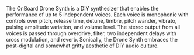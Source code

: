 The OnBoard Drone Synth is a DIY synthesizer that enables the performance of up to 5 independent voices. Each voice is monophonic with controls over pitch, release time, detune, timbre, pitch wander, vibrato, pulsing amplitude variation, and volume level. The stereo output from all voices is passed through overdrive, filter, two independent delays with cross modulation, and reverb. Sonically, the Drone Synth embraces the post-digital and somewhat gritty aesthetic of DIY audio culture.
